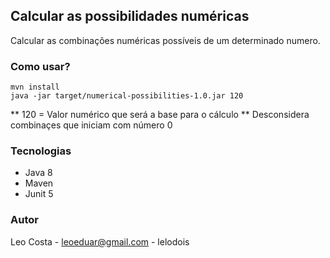 ## Calcular as possibilidades numéricas

Calcular as combinações numéricas possíveis de um determinado numero.

### Como usar?
```
mvn install
java -jar target/numerical-possibilities-1.0.jar 120
```

** 120 = Valor numérico que será a base para o cálculo 
** Desconsidera combinaçes que iniciam com número 0

### Tecnologias
- Java 8
- Maven
- Junit 5

### Autor
Leo Costa - leoeduar@gmail.com - lelodois
